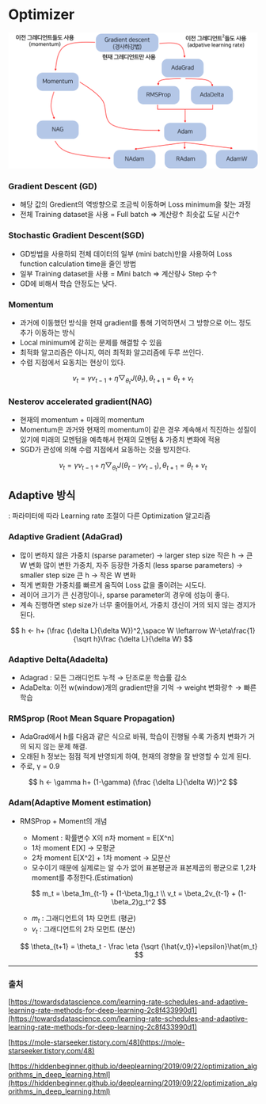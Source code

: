 # Optimizer

![Untitled](images/Untitled.png)

### Gradient Descent (GD)

- 해당 값의 Gredient의 역방향으로 조금씩 이동하며 Loss minimum을 찾는 과정
- 전체 Training dataset을 사용 = Full batch ⇒ 계산량↑ 최솟값 도달 시간↑

### Stochastic Gradient Descent(SGD)

- GD방법을 사용하되 전체 데이터의 일부 (mini batch)만을 사용하여 Loss function calculation time을 줄인 방법
- 일부 Training dataset을 사용 = Mini batch ⇒ 계산량↓ Step 수↑
- GD에 비해서 학습 안정도는 낮다.

### Momentum

- 과거에 이동했던 방식을 현재 gradient를 통해 기억하면서 그 방향으로 어느 정도 추가 이동하는 방식
- Local minimum에 갇히는 문제를 해결할 수 있음
- 최적화 알고리즘은 아니지, 여러 최적화 알고리즘에 두루 쓰인다.
- 수렴 지점에서 요동치는 현상이 있다.

$$
v_t = \gamma v_{t-1} + \eta \bigtriangledown_{\theta_t}J(\theta_t), \theta_{t+1} = \theta_t +v_t
$$

### Nesterov accelerated gradient(NAG)

- 현재의 momentum + 미래의 momentum
- Momentum은 과거와 현재의 momentum이 같은 경우 계속해서 직진하는 성질이 있기에 미래의 모멘텀을 예측해서 현재의 모멘텀 & 가중치 변화에 적용
- SGD가 관성에 의해 수렴 지점에서 요동하는 것을 방지한다.

$$
v_t = \gamma v_{t-1} + \eta \bigtriangledown_{\theta_t}J(\theta_t-\gamma v_{t-1}), \theta_{t+1} = \theta_t +v_t
$$

## Adaptive 방식

: 파라미터에 따라 Learning rate 조절이 다른 Optimization 알고리즘

### Adaptive Gradient (AdaGrad)

- 많이 변하지 않은 가중치 (sparse parameter) → larger step size
작은 h → 큰 W 변화
많이 변한 가중치, 자주 등장한 가중치 (less sparse parameters) → smaller step size
큰 h → 작은 W 변화
- 적게 변화한 가중치를 빠르게 움직여 Loss 값을 줄이려는 시도다.
- 레이어 크기가 큰 신경망이나, sparse parameter의 경우에 성능이 좋다.
- 계속 진행하면 step size가 너무 줄어들어서, 가중치 갱신이 거의 되지 않는 경지가 된다.

$$
h ← h+ (\frac {\delta L}{\delta W})^2,\space W \leftarrow W-\eta\frac{1}{\sqrt h}\frac {\delta L}{\delta W}
$$

### Adaptive Delta(Adadelta)

- Adagrad : 모든 그래디언트 누적 → 단조로운 학습률 감소
- AdaDelta: 이전 w(window)개의 gradient만을 기억 → weight 변화량↑ → 빠른 학습

### RMSprop (Root Mean Square Propagation)

- AdaGrad에서 h를 다음과 같은 식으로 바꿔, 학습이 진행될 수록 가중치 변화가 거의 되지 않는 문제 해결.
- 오래된 h 정보는 점점 적게 반영되게 하여, 현재의 경향을 잘 반영할 수 있게 된다.
- 주로, γ = 0.9

$$
h ← \gamma h+ (1-\gamma) (\frac {\delta L}{\delta W})^2
$$

### Adam(Adaptive Moment estimation)

- RMSProp + Moment의 개념
    - Moment : 확률변수 X의 n차 moment = E[X^n]
    - 1차 moment E[X] → 모평균
    - 2차 moment E[X^2] + 1차 moment → 모분산
    - 모수이기 때문에 실제로는 알 수가 없어 표본평균과 표본제곱의 평균으로 1,2차 moment를 추정한다.(Estimation)
    
    $$
    m_t = \beta_1m_{t-1} + (1-\beta_1)g_t \\ v_t = \beta_2v_{t-1} + (1-\beta_2)g_t^2
    $$
    
    - $m_t$ : 그래디언트의 1차 모먼트 (평균)
    - $v_t$ : 그래디언트의 2차 모먼트 (분산)
    
    $$
    \theta_{t+1} = \theta_t - \frac \eta {\sqrt {\hat{v_t}}+\epsilon}\hat{m_t}
    $$
    

---

### 출처

[https://towardsdatascience.com/learning-rate-schedules-and-adaptive-learning-rate-methods-for-deep-learning-2c8f433990d1](https://towardsdatascience.com/learning-rate-schedules-and-adaptive-learning-rate-methods-for-deep-learning-2c8f433990d1)

[https://mole-starseeker.tistory.com/48](https://mole-starseeker.tistory.com/48)

[https://hiddenbeginner.github.io/deeplearning/2019/09/22/optimization_algorithms_in_deep_learning.html](https://hiddenbeginner.github.io/deeplearning/2019/09/22/optimization_algorithms_in_deep_learning.html)